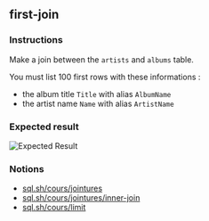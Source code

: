 ## first-join

### Instructions

Make a join between the `artists` and `albums` table.

You must list 100 first rows with these informations :

- the album title `Title` with alias `AlbumName`
- the artist name `Name` with alias `ArtistName`

### Expected result

![Expected Result](https://thomaslenaour.github.io/ytrack/subjects/first-join/expected.png)

### Notions

- [sql.sh/cours/jointures](https://sql.sh/cours/jointures)
- [sql.sh/cours/jointures/inner-join](https://sql.sh/cours/jointures/inner-join)
- [sql.sh/cours/limit](https://sql.sh/cours/limit)
